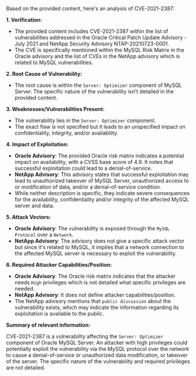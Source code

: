 Based on the provided content, here's an analysis of CVE-2021-2387:

**1. Verification:**

   - The provided content includes CVE-2021-2387 within the list of vulnerabilities addressed in the Oracle Critical Patch Update Advisory - July 2021 and NetApp Security Advisory NTAP-20210723-0001. 
   - The CVE is specifically mentioned within the MySQL Risk Matrix in the Oracle advisory and the list of CVEs in the NetApp advisory which is related to MySQL vulnerabilities.

**2. Root Cause of Vulnerability:**

   - The root cause is within the `Server: Optimizer` component of MySQL Server. The specific nature of the vulnerability isn't detailed in the provided content.

**3. Weaknesses/Vulnerabilities Present:**

   - The vulnerability lies in the `Server: Optimizer` component.
   - The exact flaw is not specified but it leads to an unspecified impact on confidentiality, integrity, and/or availability.

**4. Impact of Exploitation:**

  - **Oracle Advisory**: The provided Oracle risk matrix indicates a potential impact on availability, with a CVSS base score of 4.9. It notes that successful exploitation could lead to a denial-of-service. 
  - **NetApp Advisory**: This advisory states that successful exploitation may lead to unauthorized takeover of MySQL Server, unauthorized access to or modification of data, and/or a denial-of-service condition.
  - While neither description is specific, they indicate severe consequences for the availability, confidentiality and/or integrity of the affected MySQL server and data.

**5. Attack Vectors:**

   - **Oracle Advisory**: The vulnerability is exposed through the `MySQL Protocol` over a `Network`.
   - **NetApp Advisory**: The advisory does not give a specific attack vector but since it's related to MySQL, it implies that a network connection to the affected MySQL server is necessary to exploit the vulnerability.

**6. Required Attacker Capabilities/Position:**

   - **Oracle Advisory**:  The Oracle risk matrix indicates that the attacker needs `High` privileges which is not detailed what specific privileges are needed.
   - **NetApp Advisory**: It does not define attacker capabilities/position. 
   - The NetApp advisory mentions that `public discussion` about the vulnerability exists, which may indicate the information regarding its exploitation is available to the public.

**Summary of relevant information:**

CVE-2021-2387 is a vulnerability affecting the `Server: Optimizer` component of Oracle MySQL Server. An attacker with high privileges could potentially exploit the vulnerability via the MySQL protocol over the network to cause a denial-of-service or unauthorized data modification, or takeover of the server. The specific nature of the vulnerability and required privileges are not detailed.
